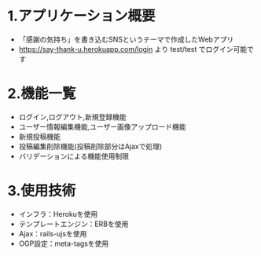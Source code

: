# 1.アプリケーション概要
* 「感謝の気持ち」を書き込むSNSというテーマで作成したWebアプリ
* https://say-thank-u.herokuapp.com/login より test/test でログイン可能です

# 2.機能一覧
* ログイン,ログアウト,新規登録機能
* ユーザー情報編集機能,ユーザー画像アップロード機能
* 新規投稿機能
* 投稿編集削除機能(投稿削除部分はAjaxで処理)
* バリデーションによる機能使用制限

# 3.使用技術
* インフラ：Herokuを使用
* テンプレートエンジン：ERBを使用
* Ajax：rails-ujsを使用
* OGP設定：meta-tagsを使用
